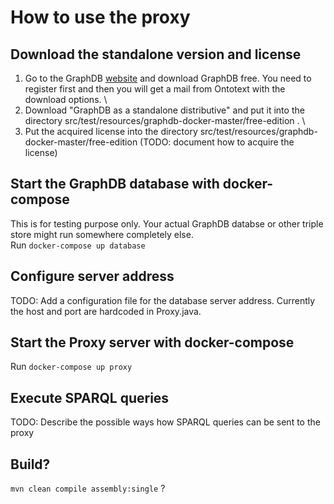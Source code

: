 # How to use the proxy
## Download the standalone version and license
1. Go to the GraphDB [website](https://graphdb.ontotext.com/) and download GraphDB free. You need to register first and then you will get a mail from Ontotext with the download options. \
2. Download "GraphDB as a standalone distributive" and put it into the directory src/test/resources/graphdb-docker-master/free-edition . \
3. Put the acquired license into the directory src/test/resources/graphdb-docker-master/free-edition (TODO: document how to acquire the license)

## Start the GraphDB database with docker-compose
This is for testing purpose only. Your actual GraphDB databse or other triple store might run somewhere completely else.\
Run `docker-compose up database`

## Configure server address
TODO: Add a configuration file for the database server address. Currently the host and port are hardcoded in Proxy.java.

## Start the Proxy server with docker-compose
Run `docker-compose up proxy`

## Execute SPARQL queries
TODO: Describe the possible ways how SPARQL queries can be sent to the proxy

## Build?
`mvn clean compile assembly:single` ?

